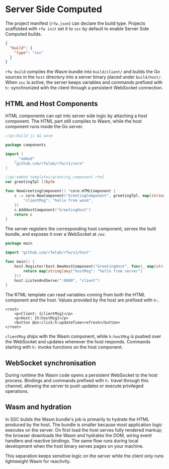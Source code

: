 # Server Side Computed

The project manifest (`rfw.json`) can declare the build type. Projects scaffolded with `rfw init` set it to `ssc` by default to enable Server Side Computed builds.

```json
{
  "build": {
    "type": "ssc"
  }
}
```

`rfw build` compiles the Wasm bundle into `build/client/` and builds the Go sources in the `host` directory into a server binary placed under `build/host/`. When `ssc` is active, the server keeps variables and commands prefixed with `h:` synchronized with the client through a persistent WebSocket connection.

## HTML and Host Components

HTML components can opt into server side logic by attaching a host component. The HTML part still compiles to Wasm, while the host component runs inside the Go server.

```go
//go:build js && wasm

package components

import (
    _ "embed"
    "github.com/rfwlab/rfw/v1/core"
)

//go:embed templates/greeting_component.rtml
var greetingTpl []byte

func NewGreetingComponent() *core.HTMLComponent {
    c := core.NewComponent("GreetingComponent", greetingTpl, map[string]any{
        "clientMsg": "hello from wasm",
    })
    c.AddHostComponent("GreetingHost")
    return c
}
```

The server registers the corresponding host component, serves the built bundle, and exposes it over a WebSocket at `/ws`:

```go
package main

import "github.com/rfwlab/rfw/v1/host"

func main() {
    host.Register(host.NewHostComponent("GreetingHost", func(_ map[string]any) any {
        return map[string]any{"hostMsg": "hello from server"}
    }))
    host.ListenAndServe(":8080", "client")
}
```

The RTML template can read variables coming from both the HTML component and the host. Values provided by the host are prefixed with `h:`.

```rtml
<root>
    <p>Client: {clientMsg}</p>
    <p>Host: {h:hostMsg}</p>
    <button @on:click:h:updateTime>refresh</button>
</root>
```

`clientMsg` ships with the Wasm component, while `h:hostMsg` is pushed over the WebSocket and updates whenever the host responds. Commands starting with `h:` invoke functions on the host component.

## WebSocket synchronisation

During runtime the Wasm code opens a persistent WebSocket to the host process. Bindings and commands prefixed with `h:` travel through this channel, allowing the server to push updates or execute privileged operations.

## Wasm and hydration

In SSC builds the Wasm bundle's job is primarily to hydrate the HTML produced by the host. The bundle is smaller because most application logic executes on the server. On first load the host serves fully rendered markup; the browser downloads the Wasm and hydrates the DOM, wiring event handlers and reactive bindings. The same flow runs during local development when the host binary serves pages on your machine.

This separation keeps sensitive logic on the server while the client only runs lightweight Wasm for reactivity.
